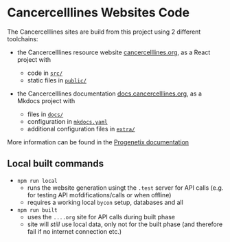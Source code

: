 # Cancercelllines Websites Code

The Cancercelllines sites are build from this project using 2 different toolchains:

* the Cancercelllines resource website [cancercelllines.org](http://cancercelllines.org), as a
React project with
    - code in [`src/`](src/)
    - static files in [`public/`](public/)

* the Cancercelllines documentation [docs.cancercelllines.org](http://docs.cancercelllines.org),
as a Mkdocs project with
    - files in [`docs/`](docs/)
    - configuration in [`mkdocs.yaml`](./mkdocs.yaml)
    - additional configuration files in [`extra/`](extra/)

More information can be found in the [Progenetix documentation](http://docs.progenetix.org/progenetix-website-builds)

## Local built commands

* `npm run local`
    - runs the website generation usingt the `.test` server for API calls (e.g.
    for testing API mofdifications/calls or when offline)
    - requires a working local `bycon` setup, databases and all
* `npm run built`
    - uses the `....org` site for API calls during built phase
    - site will _still_ use local data, only not for the built phase (and therefore
    fail if no internet connection etc.)
